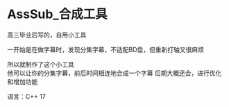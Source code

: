 # AssSub_合成工具
高三毕业后写的，自用小工具

一开始是在做字幕时，发现分集字幕，不适配BD盘，但重新打轴又很麻烦

所以就制作了这个小工具  
他可以让你的分集字幕，前后时间相连地合成一个字幕
后期大概还会，进行优化和增加功能

语言：C++ 17



